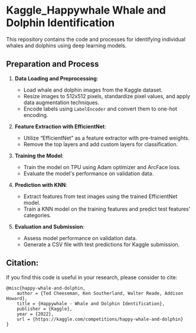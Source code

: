 # Kaggle_Happywhale Whale and Dolphin Identification
This repository contains the code and processes for identifying individual whales and dolphins using deep learning models.

## Preparation and Process

1. **Data Loading and Preprocessing**:
   - Load whale and dolphin images from the Kaggle dataset.
   - Resize images to 512x512 pixels, standardize pixel values, and apply data augmentation techniques.
   - Encode labels using `LabelEncoder` and convert them to one-hot encoding.

2. **Feature Extraction with EfficientNet**:
   - Utilize “EfficientNet” as a feature extractor with pre-trained weights.
   - Remove the top layers and add custom layers for classification.

3. **Training the Model**:
   - Train the model on TPU using Adam optimizer and ArcFace loss.
   - Evaluate the model's performance on validation data.

4. **Prediction with KNN**:
   - Extract features from test images using the trained EfficientNet model.
   - Train a KNN model on the training features and predict test features' categories.

5. **Evaluation and Submission**:
   - Assess model performance on validation data.
   - Generate a CSV file with test predictions for Kaggle submission.

## Citation:
If you find this code is useful in your research, please consider to cite:

    @misc{happy-whale-and-dolphin,
        author = {Ted Cheeseman, Ken Southerland, Walter Reade, Addison Howard},
        title = {Happywhale - Whale and Dolphin Identification},
        publisher = {Kaggle},
        year = {2022},
        url = {https://kaggle.com/competitions/happy-whale-and-dolphin}
    }

